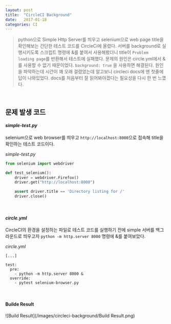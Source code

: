 ```yaml
---
layout: post
title:  "CircleCI Background"
date:   2017-01-18
categories: CI
---
```


> python으로 Simple Http Server를 띄우고 selenium으로 web page title을 확인해보는 간단한 테스트 코드를 CircleCi에 올렸다. 서버를 background로 실행시키도록 스크립트 명령에 &를 붙여서 사용해봤더니 title이 `Problem loading page`를 반환해서 테스트에 실패했다. 문제의 원인은 circle.yml에서 &를 사용할 수 없기 때문이었다. `background: true` 을 사용하면 해결된다. 원인을 파악하는데 시간이 꽤 오래 걸렸었는데 알고보니 circleci docs에 맨 첫줄에 답이 나와있었다. docs를 처음부터 잘 읽어봐야겠다는 필요성을 다시 한 번 느꼈다.  

<br/>  

## 문제 발생 코드  

#### _simple-test.py_   

selenium으로 web browser를 띄우고 `http://localhost:8000`으로 접속해 title을 확인하는 테스트 코드이다.  

_simple-test.py_   

```python
from selenium import webdriver

def test_selenium():
    driver = webdriver.Firefox()
    driver.get("http://localhost:8000")

    assert driver.title == 'Directory listing for /'
    driver.close()
```   

<br/>  

#### _circle.yml_  

CircleCI의 환경을 설정하는 파일로 테스트 코드를 실행하기 전에 simple 서버를 백그라운드로 띄우고자 `python -m http.server 8000` 명령에 &를 붙여보았다.  

_circle.yml_   

```
[...]

test:
  pre:
    - python -m http.server 8000 &
  override:
    - pytest selenium-browser.py
```  

<br/>  

#### Builde Result  

![Build Result](/images/circleci-background/Build Result.png)  

<br/>  
